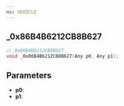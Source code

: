 ```yaml
---
ns: VEHICLE
---
```

## _0x86B4B6212CB8B627

```c
// 0x86B4B6212CB8B627
void _0x86B4B6212CB8B627(Any p0, Any p1);
```


## Parameters
* **p0**: 
* **p1**: 

